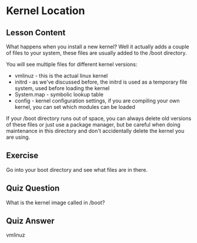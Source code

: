 # Kernel Location

## Lesson Content

What happens when you install a new kernel? Well it actually adds a couple of files to your system, these files are usually added to the /boot directory.

You will see multiple files for different kernel versions:

<ul>
<li>vmlinuz - this is the actual linux kernel</li>
<li>initrd - as we've discussed before, the initrd is used as a temporary file system, used before loading the kernel</li>
<li>System.map - symbolic lookup table</li>
<li>config - kernel configuration settings, if you are compiling your own kernel, you can set which modules can be loaded</li>
</ul>

If your /boot directory runs out of space, you can always delete old versions of these files or just use a package manager, but be careful when doing maintenance in this directory and don't accidentally delete the kernel you are using.

## Exercise

Go into your boot directory and see what files are in there.

## Quiz Question

What is the kernel image called in /boot?

## Quiz Answer

vmlinuz